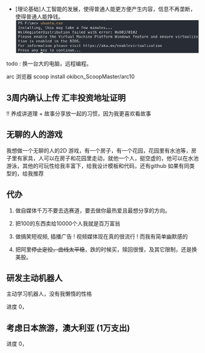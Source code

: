 
- [理论基础]人工智能的发展，使得普通人能更方便产生内容，信息不再垄断，使得普通人能挣钱。
![](images/2025-01-24-14-21-29.png)

todo : 换一台大的电脑，远程编程。

arc 浏览器
scoop install okibcn_ScoopMaster/arc10
## 3周内确认上传 汇丰投资地址证明

!! 养成讲道理 + 故事分享放一起的习惯，因为我更喜欢看故事
## 无聊的人的游戏

我想做一个无聊的人的2D 游戏，有一个房子，有一个花园，花园里有水池等，房子里有家具，人可以在房子和花园里走动，就他一个人，挺空虚的，他可以在水池游泳，其他的可玩性给我丰富下，给我设计模板和代码，还有github 如果有同类型的，给我推荐

## 代办
1. 做自媒体千万不要去选赛道，要去做你最热爱且最想分享的方向。

2. 把100的东西卖给10000个人我就是百万富翁

6. 做搞笑短视频, 插播广告 ! 视频媒体现在真的很流行 ! 而我有简单幽默感的

2.  把阿里~~停止定投，曲线太平稳~~，跌的时候买，赎回很慢，及其它限制，还是换美股。

## 研发主动机器人
主动学习机器人，没有我懒惰的性格

进度 0，

## 考虑日本旅游，澳大利亚 (1万支出)

进度 0，

